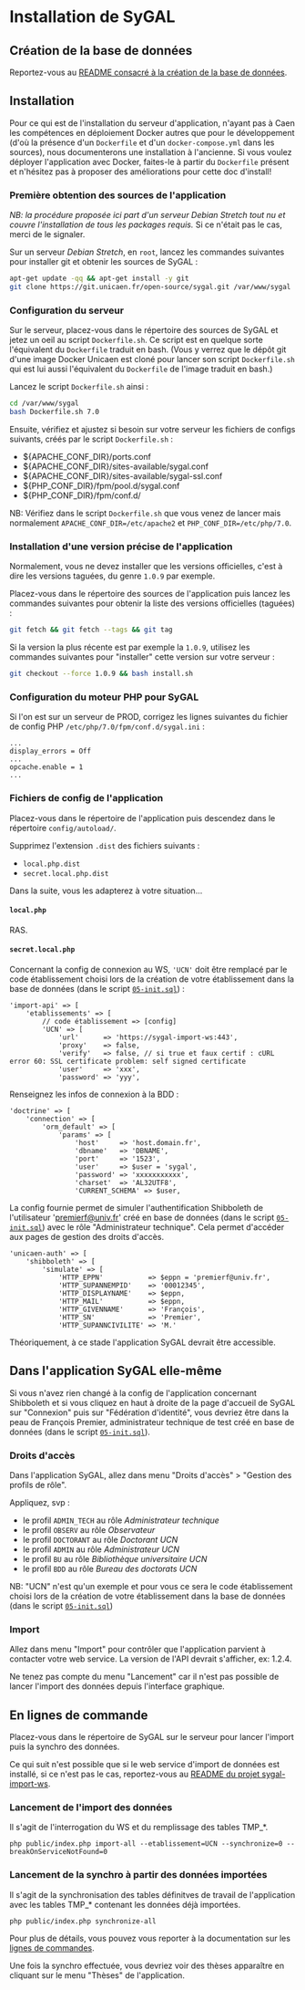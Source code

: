 # Installation de SyGAL



## Création de la base de données

Reportez-vous au [README consacré à la création de la base de données](doc/database/README.md).



## Installation 

Pour ce qui est de l'installation du serveur d'application, n'ayant pas à Caen les compétences 
en déploiement Docker autres que pour le développement (d'où la présence d'un `Dockerfile` et d'un `docker-compose.yml`
dans les sources), nous documenterons une installation à l'ancienne.
Si vous voulez déployer l'application avec Docker, faites-le à partir du `Dockerfile` présent et n'hésitez pas à 
proposer des améliorations pour cette doc d'install!

### Première obtention des sources de l'application

*NB: la procédure proposée ici part d'un serveur *Debian Stretch* tout nu et couvre l'installation de tous les packages 
requis.* Si ce n'était pas le cas, merci de le signaler.

Sur un serveur *Debian Stretch*, en `root`, lancez les commandes suivantes pour installer git et obtenir les sources de 
SyGAL :
```bash
apt-get update -qq && apt-get install -y git
git clone https://git.unicaen.fr/open-source/sygal.git /var/www/sygal
```

### Configuration du serveur

Sur le serveur, placez-vous dans le répertoire des sources de SyGAL et jetez un oeil au script `Dockerfile.sh`.
Ce script est en quelque sorte l'équivalent du `Dockerfile` traduit en bash. 
(Vous y verrez que le dépôt git d'une image Docker Unicaen est cloné pour lancer 
son script `Dockerfile.sh` qui est lui aussi l'équivalent du `Dockerfile` de l'image 
traduit en bash.)

Lancez le script `Dockerfile.sh` ainsi :
```bash
cd /var/www/sygal
bash Dockerfile.sh 7.0
```

Ensuite, vérifiez et ajustez si besoin sur votre serveur les fichiers de configs suivants,
créés par le script `Dockerfile.sh` :
- ${APACHE_CONF_DIR}/ports.conf
- ${APACHE_CONF_DIR}/sites-available/sygal.conf
- ${APACHE_CONF_DIR}/sites-available/sygal-ssl.conf  
- ${PHP_CONF_DIR}/fpm/pool.d/sygal.conf
- ${PHP_CONF_DIR}/fpm/conf.d/

NB: Vérifiez dans le script `Dockerfile.sh` que vous venez de lancer mais normalement 
`APACHE_CONF_DIR=/etc/apache2` et `PHP_CONF_DIR=/etc/php/7.0`.

### Installation d'une version précise de l'application

Normalement, vous ne devez installer que les versions officielles, c'est à dire les versions taguées, du genre `1.0.9`
par exemple.

Placez-vous dans le répertoire des sources de l'application puis lancez les commandes suivantes pour obtenir la liste des
versions officielles (taguées) :
```bash
git fetch && git fetch --tags && git tag
```

Si la version la plus récente est par exemple la `1.0.9`, utilisez les commandes suivantes pour "installer" cette version 
sur votre serveur :
```bash
git checkout --force 1.0.9 && bash install.sh
```

### Configuration du moteur PHP pour SyGAL

Si l'on est sur un serveur de PROD, corrigez les lignes suivantes du fichier de config PHP 
`/etc/php/7.0/fpm/conf.d/sygal.ini` :

    ...
    display_errors = Off
    ...
    opcache.enable = 1
    ...

### Fichiers de config de l'application

Placez-vous dans le répertoire de l'application puis descendez dans le répertoire `config/autoload/`.

Supprimez l'extension `.dist` des fichiers suivants :
- `local.php.dist`
- `secret.local.php.dist`

Dans la suite, vous les adapterez à votre situation...

#### `local.php`

RAS.

#### `secret.local.php`

Concernant la config de connexion au WS, `'UCN'` doit être remplacé par le code établissement choisi lors
de la création de votre établissement dans la base de données (dans le script [`05-init.sql`](04-init.sql)) :

    'import-api' => [
        'etablissements' => [
            // code établissement => [config]
            'UCN' => [
                'url'      => 'https://sygal-import-ws:443',
                'proxy'    => false,
                'verify'   => false, // si true et faux certif : cURL error 60: SSL certificate problem: self signed certificate
                'user'     => 'xxx',
                'password' => 'yyy',

Renseignez les infos de connexion à la BDD :

    'doctrine' => [
        'connection' => [
            'orm_default' => [
                'params' => [
                    'host'     => 'host.domain.fr',
                    'dbname'   => 'DBNAME',
                    'port'     => '1523',
                    'user'     => $user = 'sygal',
                    'password' => 'xxxxxxxxxxx',
                    'charset'  => 'AL32UTF8',
                    'CURRENT_SCHEMA' => $user,

La config fournie permet de simuler l'authentification Shibboleth de l'utilisateur 'premierf@univ.fr' 
créé en base de données (dans le script [`05-init.sql`](04-init.sql)) avec le rôle "Administrateur technique".
Cela permet d'accéder aux pages de gestion des droits d'accès.

    'unicaen-auth' => [
        'shibboleth' => [
            'simulate' => [
                'HTTP_EPPN'           => $eppn = 'premierf@univ.fr',
                'HTTP_SUPANNEMPID'    => '00012345',
                'HTTP_DISPLAYNAME'    => $eppn,
                'HTTP_MAIL'           => $eppn,
                'HTTP_GIVENNAME'      => 'François',
                'HTTP_SN'             => 'Premier',
                'HTTP_SUPANNCIVILITE' => 'M.'

Théoriquement, à ce stade l'application SyGAL devrait être accessible.


## Dans l'application SyGAL elle-même

Si vous n'avez rien changé à la config de l'application concernant Shibboleth et si vous cliquez en haut à droite de
la page d'accueil de SyGAL sur "Connexion" puis sur "Fédération d'identité", vous devriez être dans la peau de 
François Premier, administrateur technique de test créé en base de données (dans le script [`05-init.sql`](04-init.sql)).

### Droits d'accès

Dans l'application SyGAL, allez dans menu "Droits d'accès" > "Gestion des profils de rôle".

Appliquez, svp : 
- le profil `ADMIN_TECH` au rôle *Administrateur technique*
- le profil `OBSERV` au rôle *Observateur*
- le profil `DOCTORANT` au rôle *Doctorant UCN*
- le profil `ADMIN` au rôle *Administrateur UCN*
- le profil `BU` au rôle *Bibliothèque universitaire UCN*
- le profil `BDD` au rôle *Bureau des doctorats UCN*

NB: "UCN" n'est qu'un exemple et pour vous ce sera le code établissement choisi lors
de la création de votre établissement dans la base de données (dans le script [`05-init.sql`](04-init.sql)) 

### Import

Allez dans menu "Import" pour contrôler que l'application parvient à contacter votre web service. 
La version de l'API devrait s'afficher, ex: 1.2.4.

Ne tenez pas compte du menu "Lancement" car il n'est pas possible de lancer l'import des données
depuis l'interface graphique.



## En lignes de commande 

Placez-vous dans le répertoire de SyGAL sur le serveur pour lancer l'import puis la synchro des données.

Ce qui suit n'est possible que si le web service d'import de données est installé, si ce n'est pas le cas,
reportez-vous au [README du projet sygal-import-ws](https://github.com/EsupPortail/sygal-import-ws).

### Lancement de l'import des données

Il s'agit de l'interrogation du WS et du remplissage des tables TMP_*.

    php public/index.php import-all --etablissement=UCN --synchronize=0 --breakOnServiceNotFound=0

### Lancement de la synchro à partir des données importées 

Il s'agit de la synchronisation des tables définitves de travail de l'application avec les tables TMP_* 
contenant les données déjà importées.

    php public/index.php synchronize-all

Pour plus de détails, vous pouvez vous reporter à la documentation sur les [lignes de commandes](doc/cli.md).

Une fois la synchro effectuée, vous devriez voir des thèses apparaître en cliquant sur le menu "Thèses" de 
l'application.
